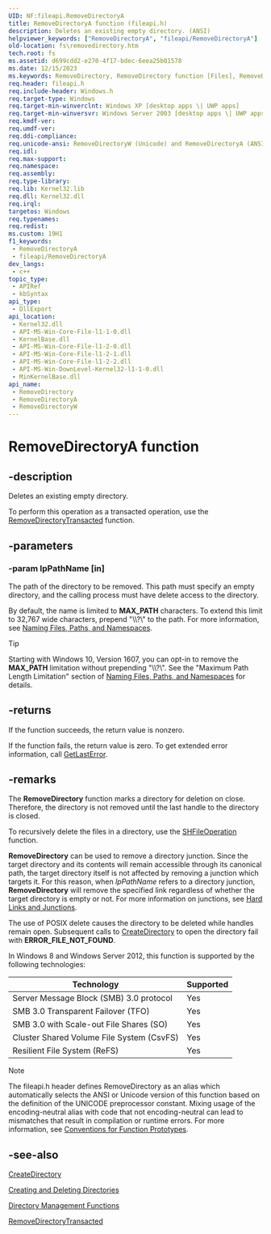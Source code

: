 ```yaml
---
UID: NF:fileapi.RemoveDirectoryA
title: RemoveDirectoryA function (fileapi.h)
description: Deletes an existing empty directory. (ANSI)
helpviewer_keywords: ["RemoveDirectoryA", "fileapi/RemoveDirectoryA"]
old-location: fs\removedirectory.htm
tech.root: fs
ms.assetid: d699cdd2-e270-4f17-bdec-6eea25b01578
ms.date: 12/15/2023
ms.keywords: RemoveDirectory, RemoveDirectory function [Files], RemoveDirectoryA, RemoveDirectoryW, _win32_removedirectory, base.removedirectory, fileapi/RemoveDirectory, fileapi/RemoveDirectoryA, fileapi/RemoveDirectoryW, fs.removedirectory, winbase/RemoveDirectory, winbase/RemoveDirectoryA, winbase/RemoveDirectoryW
req.header: fileapi.h
req.include-header: Windows.h
req.target-type: Windows
req.target-min-winverclnt: Windows XP [desktop apps \| UWP apps]
req.target-min-winversvr: Windows Server 2003 [desktop apps \| UWP apps]
req.kmdf-ver: 
req.umdf-ver: 
req.ddi-compliance: 
req.unicode-ansi: RemoveDirectoryW (Unicode) and RemoveDirectoryA (ANSI)
req.idl: 
req.max-support: 
req.namespace: 
req.assembly: 
req.type-library: 
req.lib: Kernel32.lib
req.dll: Kernel32.dll
req.irql: 
targetos: Windows
req.typenames: 
req.redist: 
ms.custom: 19H1
f1_keywords:
 - RemoveDirectoryA
 - fileapi/RemoveDirectoryA
dev_langs:
 - c++
topic_type:
 - APIRef
 - kbSyntax
api_type:
 - DllExport
api_location:
 - Kernel32.dll
 - API-MS-Win-Core-File-l1-1-0.dll
 - KernelBase.dll
 - API-MS-Win-Core-File-l1-2-0.dll
 - API-MS-Win-Core-File-l1-2-1.dll
 - API-MS-Win-Core-File-l1-2-2.dll
 - API-MS-Win-DownLevel-Kernel32-l1-1-0.dll
 - MinKernelBase.dll
api_name:
 - RemoveDirectory
 - RemoveDirectoryA
 - RemoveDirectoryW
---
```


# RemoveDirectoryA function

## -description

Deletes an existing empty directory.

To perform this operation as a transacted operation, use the [RemoveDirectoryTransacted](/windows/win32/api/winbase/nf-winbase-removedirectorytransacteda) function.

## -parameters

### -param lpPathName [in]

The path of the directory to be removed. This path must specify an empty directory, and the calling process must have delete access to the directory.

By default, the name is limited to **MAX_PATH** characters. To extend this limit to 32,767 wide characters, prepend "\\\\?\\" to the path. For more information, see [Naming Files, Paths, and Namespaces](/windows/win32/fileio/naming-a-file).

> [!TIP]
> Starting with Windows 10, Version 1607, you can opt-in to remove the **MAX_PATH** limitation without prepending "\\\\?\\". See the "Maximum Path Length Limitation" section of [Naming Files, Paths, and Namespaces](/windows/win32/fileio/naming-a-file) for details.

## -returns

If the function succeeds, the return value is nonzero.

If the function fails, the return value is zero. To get extended error information, call [GetLastError](/windows/win32/api/errhandlingapi/nf-errhandlingapi-getlasterror).

## -remarks

The **RemoveDirectory** function marks a directory for deletion on close. Therefore, the directory is not removed until the last handle to the directory is closed.

To recursively delete the files in a directory, use the [SHFileOperation](/windows/win32/api/shellapi/nf-shellapi-shfileoperationa) function.

**RemoveDirectory** can be used to remove a directory junction. Since the target directory and its contents will remain accessible through its canonical path, the target directory itself is not affected by removing a junction which targets it. For this reason, when *lpPathName* refers to a directory junction, **RemoveDirectory** will remove the specified link regardless of whether the target directory is empty or not. For more information on junctions, see [Hard Links and Junctions](/windows/win32/FileIO/hard-links-and-junctions).

The use of POSIX delete causes the directory to be deleted while handles remain open. Subsequent calls to [CreateDirectory](nf-fileapi-createdirectorya.md) to open the directory fail with **ERROR_FILE_NOT_FOUND**.

In Windows 8 and Windows Server 2012, this function is supported by the following technologies:

| Technology | Supported |
| --- | --- |
| Server Message Block (SMB) 3.0 protocol | Yes |
| SMB 3.0 Transparent Failover (TFO) | Yes |
| SMB 3.0 with Scale-out File Shares (SO) | Yes |
| Cluster Shared Volume File System (CsvFS) | Yes |
| Resilient File System (ReFS) | Yes |

> [!NOTE]
> The fileapi.h header defines RemoveDirectory as an alias which automatically selects the ANSI or Unicode version of this function based on the definition of the UNICODE preprocessor constant. Mixing usage of the encoding-neutral alias with code that not encoding-neutral can lead to mismatches that result in compilation or runtime errors. For more information, see [Conventions for Function Prototypes](/windows/win32/intl/conventions-for-function-prototypes).

## -see-also

[CreateDirectory](/windows/win32/api/fileapi/nf-fileapi-createdirectorya)

[Creating and Deleting Directories](/windows/win32/FileIO/creating-and-deleting-directories)

[Directory Management Functions](/windows/win32/FileIO/directory-management-functions)

[RemoveDirectoryTransacted](/windows/win32/api/winbase/nf-winbase-removedirectorytransacteda)
